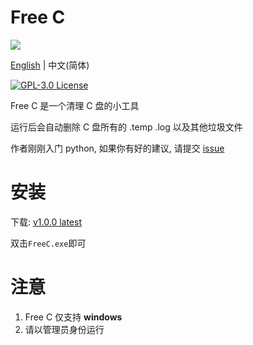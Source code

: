 # Free C

[![](https://starry-trace-sky-moe-counter.vercel.app/get/@freec?theme=rule34)](https://github.com/StarrySky-skyler/FreeC)

[English](./README.md) | 中文(简体)

[![GPL-3.0 License](https://img.shields.io/badge/许可证-GPL_3.0-green.svg?style=for-the-badge)](https://github.com/StarrySky-skyler/FreeC/blob/main/LICENSE)

Free C 是一个清理 C 盘的小工具

运行后会自动删除 C 盘所有的 .temp .log 以及其他垃圾文件

作者刚刚入门 python, 如果你有好的建议, 请提交 [issue](https://github.com/StarrySky-skyler/FreeC/issues)

# 安装

下载:
[v1.0.0 latest](https://github.com/StarrySky-skyler/FreeC/releases/download/v1.0.0/FreeC.exe)

双击`FreeC.exe`即可

# 注意

1. Free C 仅支持 **windows**
2. 请以管理员身份运行
